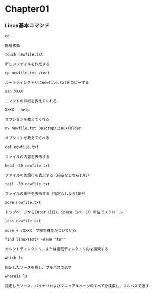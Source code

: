 # Chapter01

### Linux基本コマンド

```
cd

階層移動
```

```
touch newfile.txt

新しいファイルを作成する
```

```
cp newfile.txt /root

ルートディレクトリにnewfile.txtをコピーする
```

```
man XXXX

コマンドの詳細を教えてくれる
```

```
XXXX --help

オプションを教えてくれる
```

```
mv newfile.txt Desctop/LinuxFolder

オプションを教えてくれる
```

```
cat newfile.txt

ファイルの内容を表示する

```

```
head -30 newfile.txt

ファイルの先頭行を表示する（指定なしなら10行）
```

```
tail -30 newfile.txt

ファイルの後行を表示する（指定なしなら10行）
```



```
more newfile.txt

トップページからEnter（1行）、Space（1ページ）単位でスクロール
```

```
less newfile.txt

more + /XXXX　で検索機能がついている
```

```
find linuxTest/ -name "te*"

カレントディレクトリ、または指定ディレクトリ内を検索する
```

```
which ls

指定したソースを探し、フルパスで返す
```

```
whereis ls

指定したソース、バイナリおよびマニュアルページのすべてを検索し、フルパスで返す
```
